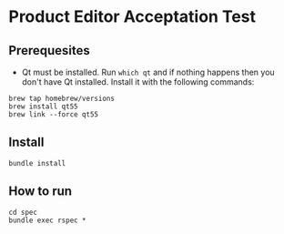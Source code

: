 # Product Editor Acceptation Test

## Prerequesites

* Qt must be installed. Run `which qt` and if nothing happens then you don't have Qt installed. Install it with the following commands:

```
brew tap homebrew/versions
brew install qt55
brew link --force qt55
```

## Install

```
bundle install
```

## How to run

```
cd spec
bundle exec rspec *
```
